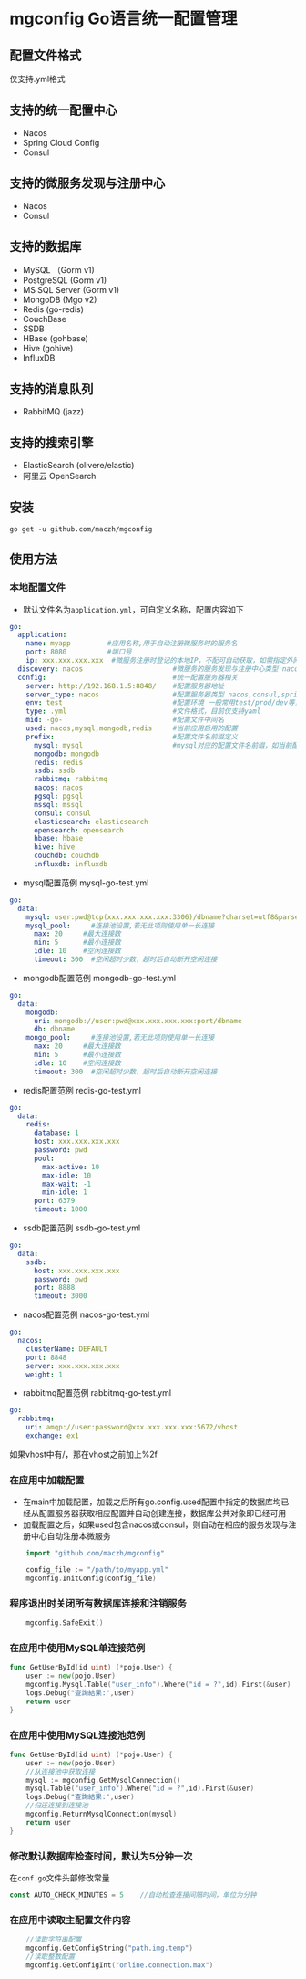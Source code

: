 # mgconfig Go语言统一配置管理

## 配置文件格式

仅支持.yml格式

## 支持的统一配置中心

+ Nacos
+ Spring Cloud Config
+ Consul

## 支持的微服务发现与注册中心

+ Nacos
+ Consul

## 支持的数据库

+ MySQL （Gorm v1)
+ PostgreSQL (Gorm v1)
+ MS SQL Server (Gorm v1)
+ MongoDB (Mgo v2)
+ Redis (go-redis)
+ CouchBase
+ SSDB
+ HBase (gohbase)
+ Hive (gohive)
+ InfluxDB

## 支持的消息队列

+ RabbitMQ (jazz)

## 支持的搜索引擎

+ ElasticSearch (olivere/elastic)
+ 阿里云 OpenSearch

## 安装
```shell script
go get -u github.com/maczh/mgconfig
```

## 使用方法

### 本地配置文件

+ 默认文件名为`application.yml`，可自定义名称，配置内容如下
```yaml
go:
  application:
    name: myapp         #应用名称,用于自动注册微服务时的服务名
    port: 8080          #端口号
    ip: xxx.xxx.xxx.xxx  #微服务注册时登记的本地IP，不配可自动获取，如需指定外网IP或Docker之外的IP时配置
  discovery: nacos                      #微服务的服务发现与注册中心类型 nacos,consul,默认是 nacos
  config:                               #统一配置服务器相关
    server: http://192.168.1.5:8848/    #配置服务器地址
    server_type: nacos                  #配置服务器类型 nacos,consul,springconfig
    env: test                           #配置环境 一般常用test/prod/dev等，跟相应配置文件匹配
    type: .yml                          #文件格式，目前仅支持yaml
    mid: -go-                           #配置文件中间名
    used: nacos,mysql,mongodb,redis     #当前应用启用的配置
    prefix:                             #配置文件名前缀定义
      mysql: mysql                      #mysql对应的配置文件名前缀，如当前配置中对应的配置文件名为 mysql-go-test.yml
      mongodb: mongodb
      redis: redis
      ssdb: ssdb
      rabbitmq: rabbitmq
      nacos: nacos
      pgsql: pgsql
      mssql: mssql
      consul: consul
      elasticsearch: elasticsearch
      opensearch: opensearch
      hbase: hbase
      hive: hive
      couchdb: couchdb
      influxdb: influxdb
```
+ mysql配置范例 mysql-go-test.yml
```yaml
go:
  data:
    mysql: user:pwd@tcp(xxx.xxx.xxx.xxx:3306)/dbname?charset=utf8&parseTime=True&loc=Local
    mysql_pool:     #连接池设置,若无此项则使用单一长连接
      max: 20     #最大连接数
      min: 5      #最小连接数
      idle: 10    #空闲连接数
      timeout: 300  #空闲超时少数，超时后自动断开空闲连接  
```
+ mongodb配置范例 mongodb-go-test.yml
```yaml
go:
  data:
    mongodb:
      uri: mongodb://user:pwd@xxx.xxx.xxx.xxx:port/dbname
      db: dbname
    mongo_pool:     #连接池设置,若无此项则使用单一长连接
      max: 20     #最大连接数
      min: 5      #最小连接数
      idle: 10    #空闲连接数
      timeout: 300  #空闲超时少数，超时后自动断开空闲连接  
```
+ redis配置范例 redis-go-test.yml
```yaml
go:
  data:
    redis:
      database: 1
      host: xxx.xxx.xxx.xxx
      password: pwd
      pool:
        max-active: 10
        max-idle: 10
        max-wait: -1
        min-idle: 1
      port: 6379
      timeout: 1000
```
+ ssdb配置范例 ssdb-go-test.yml
```yaml
go:
  data:
    ssdb:
      host: xxx.xxx.xxx.xxx
      password: pwd
      port: 8888
      timeout: 3000
```
+ nacos配置范例 nacos-go-test.yml
```yaml
go:
  nacos:
    clusterName: DEFAULT
    port: 8848
    server: xxx.xxx.xxx.xxx
    weight: 1
```
+ rabbitmq配置范例 rabbitmq-go-test.yml
```yaml
go:
  rabbitmq:
    uri: amqp://user:password@xxx.xxx.xxx.xxx:5672/vhost
    exchange: ex1
```
如果vhost中有/，那在vhost之前加上%2f

### 在应用中加载配置

* 在main中加载配置，加载之后所有go.config.used配置中指定的数据库均已经从配置服务器获取相应配置并自动创建连接，数据库公共对象即已经可用
* 加载配置之后，如果used包含nacos或consul，则自动在相应的服务发现与注册中心自动注册本微服务
```go
    import "github.com/maczh/mgconfig"

    config_file := "/path/to/myapp.yml"
    mgconfig.InitConfig(config_file)
```

### 程序退出时关闭所有数据库连接和注销服务

```go
    mgconfig.SafeExit()
```

### 在应用中使用MySQL单连接范例

```go
func GetUserById(id uint) (*pojo.User) {
	user := new(pojo.User)
	mgconfig.Mysql.Table("user_info").Where("id = ?",id).First(&user)
	logs.Debug("查詢結果:",user)
	return user
}
```

### 在应用中使用MySQL连接池范例

```go
func GetUserById(id uint) (*pojo.User) {
	user := new(pojo.User)
    //从连接池中获取连接
    mysql := mgconfig.GetMysqlConnection()
	mysql.Table("user_info").Where("id = ?",id).First(&user)
	logs.Debug("查詢結果:",user)
    //归还连接到连接池
    mgconfig.ReturnMysqlConnection(mysql)
	return user
}
```

### 修改默认数据库检查时间，默认为5分钟一次

在`conf.go`文件头部修改常量

```go
const AUTO_CHECK_MINUTES = 5	//自动检查连接间隔时间，单位为分钟
```

### 在应用中读取主配置文件内容

```go
    //读取字符串配置
    mgconfig.GetConfigString("path.img.temp")
    //读取整数配置
    mgconfig.GetConfigInt("online.connection.max")
```
